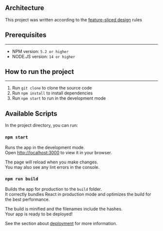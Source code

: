 ## Architecture

This project was written according to the [feature-sliced design](https://feature-sliced.design) rules

## Prerequisites

---

- NPM version: `5.2 or higher`
- NODE.JS version: `14 or higher`

## How to run the project

---

1. Run `git clone` to clone the source code
2. Run `npm install` to install dependencies
3. Run `npm start` to run in the development mode

## Available Scripts

In the project directory, you can run:

### `npm start`

Runs the app in the development mode.\
Open [http://localhost:3000](http://localhost:3000) to view it in your browser.

The page will reload when you make changes.\
You may also see any lint errors in the console.

### `npm run build`

Builds the app for production to the `build` folder.\
It correctly bundles React in production mode and optimizes the build for the best performance.

The build is minified and the filenames include the hashes.\
Your app is ready to be deployed!

See the section about [deployment](https://facebook.github.io/create-react-app/docs/deployment) for more information.